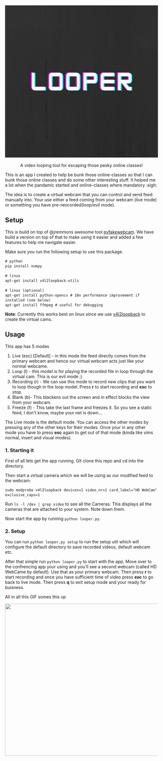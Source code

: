 <p align="center">
  <img width="650" height="500" src="static/Looper.jpg">
</p>

<p align="center">
  A video looping tool for escaping those pesky online classes!
</p>

This is an app I created to help be bunk those online-classes so that I can bunk those online classes and do some other interesting stuff. It helped me a lot when the pandamic started and online-classes where mandatory :sigh:

The idea is to create a virtual webcam that you can control and send feed manually into. Your use either a feed coming from your webcam (live mode) or something you have pre-reocorded(loop/evil mode). 

## Setup

This is build on top of @jremmons awesome tool [pyfakewebcam](https://github.com/jremmons/pyfakewebcam). We have build a version on top of that to make using it easier and added a few features to help me navigate easier. 

Make sure you run the following setup to use this package.
```
# python
pip install numpy

# linux
apt-get install v4l2loopback-utils

# linux (optional)
apt-get install python-opencv # 10x performance improvement if installed (see below)
apt-get install ffmpeg # useful for debugging
```

**Note**: Currently this works best on linux since we use [v4l2loopback](https://github.com/umlaeute/v4l2loopback) to create the virtual cams. 

## Usage

This app has 5 modes
1. Live (esc) [Default] - in this mode the feed directly comes from the primary webcam and hence our virtual webcam acts just like your normal webcame.
2. Loop (l) - this model is for playing the recorded file in loop through the virtual cam. This is our evil mode ;)
3. Recording (r) - We can use this mode to record new clips that you want to loop though in the loop model. Press **r** to start recording and **esc** to stop.
4. Blank (b)- This blackens out the screen and in effect blocks the view from your webcam.
5. Freeze (f) - This take the last frame and freezes it. So you see a static feed, I don't know, maybe your net is down...

The Live mode is the default mode. You can access the other modes by pressing any of the other keys for their modes. Once your in any other mode you have to press **esc** again to get out of that mode (kinda like vims normal, insert and visual modes). 
### 1. Starting it
First of all lets get the app running. Git clone this repo and cd into the directory.

Then start a virtual camera which we will be using as our modified feed to the webcam. 

```
sudo modprobe v4l2loopback devices=1 video_nr=1 card_label="HD WebCam" exclusive_caps=1
```

Run `ls -l /dev | grep video` to see all the Cameras. This displays all the cameras that are attached to your system. Note down them. 

Now start the app by running `python looper.py`. 

### 2. Setup

You can run `python looper.py setup` to run the setup util which will configure the default directory to save recorded videos, default webcam etc. 

After that simple run `python looper.py` to start with the app. Move over to the confrencing app your using and you'll see a second webcam (called HD WebCame by default). Use that as your primary webcam. Then press **r** to start recording and once you have sufficient time of video press **esc** to go back to live mode. Then press **q** to exit setup mode and your ready for buisness.

All in all this GIF somes this up

<p align="center">
  <img width="650" height="500" src="static/banner.gif">
</p>
